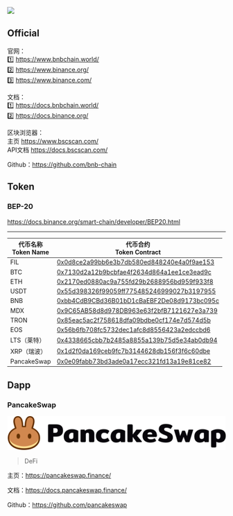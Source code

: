 ![](https://dex-bin.bnbstatic.com/static/images/logo_BNB_Chain.svg) 



## Official

官网：  
1️⃣ https://www.bnbchain.world/  
2️⃣ https://www.binance.org/  
3️⃣ <i class="bi bi-ladder"></i> https://www.binance.com/

文档：  
1️⃣ https://docs.bnbchain.world/  
2️⃣ https://docs.binance.org/

区块浏览器：  
主页 https://www.bscscan.com/  
API文档 https://docs.bscscan.com/

Github：https://github.com/bnb-chain



## Token

### BEP-20

https://docs.binance.org/smart-chain/developer/BEP20.html

---

| 代币名称<br />Token Name | 代币合约<br />Token Contract                                 |
| ------------------------ | ------------------------------------------------------------ |
| FIL                      | [0x0d8ce2a99bb6e3b7db580ed848240e4a0f9ae153](https://www.bscscan.com/token/0x0d8ce2a99bb6e3b7db580ed848240e4a0f9ae153) |
| BTC                      | [0x7130d2a12b9bcbfae4f2634d864a1ee1ce3ead9c](https://www.bscscan.com/token/0x7130d2a12b9bcbfae4f2634d864a1ee1ce3ead9c) |
| ETH                      | [0x2170ed0880ac9a755fd29b2688956bd959f933f8](https://www.bscscan.com/token/0x2170ed0880ac9a755fd29b2688956bd959f933f8) |
| USDT                     | [0x55d398326f99059ff775485246999027b3197955](https://www.bscscan.com/token/0x55d398326f99059ff775485246999027b3197955) |
| BNB                      | [0xbb4CdB9CBd36B01bD1cBaEBF2De08d9173bc095c](https://www.bscscan.com/token/0xbb4CdB9CBd36B01bD1cBaEBF2De08d9173bc095c) |
| MDX                      | [0x9C65AB58d8d978DB963e63f2bfB7121627e3a739](https://www.bscscan.com/token/0x9C65AB58d8d978DB963e63f2bfB7121627e3a739) |
| TRON                     | [0x85eac5ac2f758618dfa09bdbe0cf174e7d574d5b](https://www.bscscan.com/token/0x85eac5ac2f758618dfa09bdbe0cf174e7d574d5b) |
| EOS                      | [0x56b6fb708fc5732dec1afc8d8556423a2edccbd6](https://www.bscscan.com/token/0x56b6fb708fc5732dec1afc8d8556423a2edccbd6) |
| LTS（莱特）              | [0x4338665cbb7b2485a8855a139b75d5e34ab0db94](https://www.bscscan.com/token/0x4338665cbb7b2485a8855a139b75d5e34ab0db94) |
| XRP（瑞波）              | [0x1d2f0da169ceb9fc7b3144628db156f3f6c60dbe](https://www.bscscan.com/token/0x1d2f0da169ceb9fc7b3144628db156f3f6c60dbe) |
| PancakeSwap              | [0x0e09fabb73bd3ade0a17ecc321fd13a19e81ce82](https://bscscan.com/token/0x0e09fabb73bd3ade0a17ecc321fd13a19e81ce82) |



## Dapp

### PancakeSwap <i class="ri-fire-line light-red"></i>

![](../_images/color-black.svg ':size=33%')

> DeFi

主页：https://pancakeswap.finance/

文档：https://docs.pancakeswap.finance/

Github：https://github.com/pancakeswap
